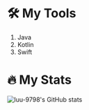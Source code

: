 # 🛠 My Tools
1. Java
2. Kotlin
3. Swift

# 🔥 My Stats
![luu-9798's GitHub stats](https://github-readme-stats.vercel.app/api/top-langs/?username=luu-9798&hide=ShaderLab,Lua,HLSL&layout=compact&theme=dracula)
